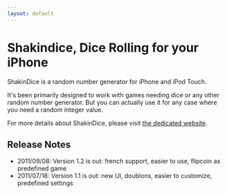 ```yaml
---
layout: default
---
```


Shakindice, Dice Rolling for your iPhone
========

ShakinDice is a random number generator for iPhone and iPod Touch.

It's been primarily designed to work with games needing dice or any other random number generator. 
But you can actually use it for any case where you need a random integer value.

For more details about ShakinDice, please visit [the dedicated website][website].

## Release Notes

- 2011/09/08: Version 1.2 is out: french support, easier to use, flipcoin as predefined game
- 2011/07/18: Version 1.1 is out: new UI, doublons, easier to customize, predefined settings 

[website]: http://shakindice.mickaelflochlay.com